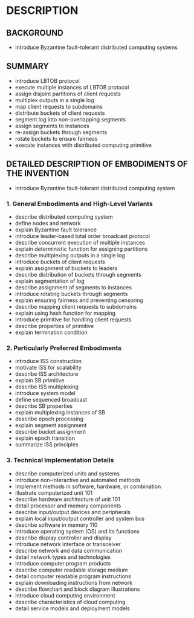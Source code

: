 # DESCRIPTION

## BACKGROUND

- introduce Byzantine fault-tolerant distributed computing systems

## SUMMARY

- introduce LBTOB protocol
- execute multiple instances of LBTOB protocol
- assign disjoint partitions of client requests
- multiplex outputs in a single log
- map client requests to subdomains
- distribute buckets of client requests
- segment log into non-overlapping segments
- assign segments to instances
- re-assign buckets through segments
- rotate buckets to ensure fairness
- execute instances with distributed computing primitive

## DETAILED DESCRIPTION OF EMBODIMENTS OF THE INVENTION

- introduce Byzantine fault-tolerant distributed computing system

### 1. General Embodiments and High-Level Variants

- describe distributed computing system
- define nodes and network
- explain Byzantine fault tolerance
- introduce leader-based total order broadcast protocol
- describe concurrent execution of multiple instances
- explain deterministic function for assigning partitions
- describe multiplexing outputs in a single log
- introduce buckets of client requests
- explain assignment of buckets to leaders
- describe distribution of buckets through segments
- explain segmentation of log
- describe assignment of segments to instances
- introduce rotating buckets through segments
- explain ensuring fairness and preventing censoring
- describe mapping client requests to subdomains
- explain using hash function for mapping
- introduce primitive for handling client requests
- describe properties of primitive
- explain termination condition

### 2. Particularly Preferred Embodiments

- introduce ISS construction
- motivate ISS for scalability
- describe ISS architecture
- explain SB primitive
- describe ISS multiplexing
- introduce system model
- define sequenced broadcast
- describe SB properties
- explain multiplexing instances of SB
- describe epoch processing
- explain segment assignment
- describe bucket assignment
- explain epoch transition
- summarize ISS principles

### 3. Technical Implementation Details

- describe computerized units and systems
- introduce non-interactive and automated methods
- implement methods in software, hardware, or combination
- illustrate computerized unit 101
- describe hardware architecture of unit 101
- detail processor and memory components
- describe input/output devices and peripherals
- explain local input/output controller and system bus
- describe software in memory 110
- introduce operating system (OS) and its functions
- describe display controller and display
- introduce network interface or transceiver
- describe network and data communication
- detail network types and technologies
- introduce computer program products
- describe computer readable storage medium
- detail computer readable program instructions
- explain downloading instructions from network
- describe flowchart and block diagram illustrations
- introduce cloud computing environment
- describe characteristics of cloud computing
- detail service models and deployment models

